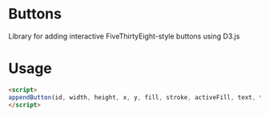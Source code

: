 # Buttons

Library for adding interactive FiveThirtyEight-style buttons using D3.js

# Usage

```html
<script>
appendButton(id, width, height, x, y, fill, stroke, activeFill, text, textFill, activeTextFill, font, fontSize, link)
</script>
```
